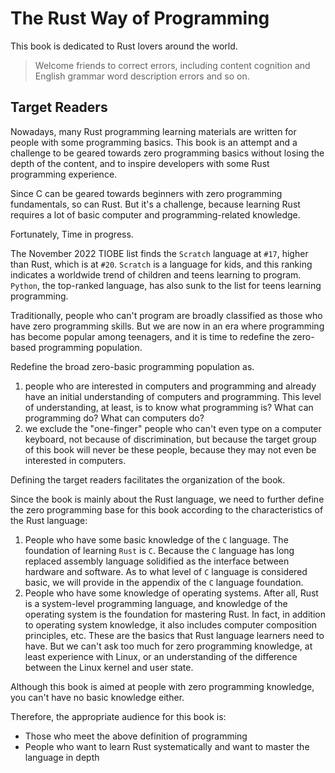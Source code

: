 # The Rust Way of Programming

This book is dedicated to Rust lovers around the world.

> Welcome friends to correct errors, including content cognition and English grammar word description errors and so on.

## Target Readers

Nowadays, many Rust programming learning materials are written for people with some programming basics. This book is an attempt and a challenge to be geared towards zero programming basics without losing the depth of the content, and to inspire developers with some Rust programming experience.

Since C can be geared towards beginners with zero programming fundamentals, so can Rust. But it's a challenge, because learning Rust requires a lot of basic computer and programming-related knowledge.

Fortunately, Time in progress.

The November 2022 TIOBE list finds the `Scratch` language at `#17`, higher than Rust, which is at `#20`. `Scratch` is a language for kids, and this ranking indicates a worldwide trend of children and teens learning to program. `Python`, the top-ranked language, has also sunk to the list for teens learning programming.

Traditionally, people who can't program are broadly classified as those who have zero programming skills. But we are now in an era where programming has become popular among teenagers, and it is time to redefine the zero-based programming population.

Redefine the broad zero-basic programming population as.
1. people who are interested in computers and programming and already have an initial understanding of computers and programming. This level of understanding, at least, is to know what programming is? What can programming do? What can computers do? 
2. we exclude the "one-finger" people who can't even type on a computer keyboard, not because of discrimination, but because the target group of this book will never be these people, because they may not even be interested in computers.

Defining the target readers facilitates the organization of the book.

Since the book is mainly about the Rust language, we need to further define the zero programming base for this book according to the characteristics of the Rust language: 
1. People who have some basic knowledge of the `C` language. The foundation of learning `Rust` is `C`. Because the `C` language has long replaced assembly language solidified as the interface between hardware and software. As to what level of `C` language is considered basic, we will provide in the appendix of the `C` language foundation.
2. People who have some knowledge of operating systems. After all, Rust is a system-level programming language, and knowledge of the operating system is the foundation for mastering Rust. In fact, in addition to operating system knowledge, it also includes computer composition principles, etc. These are the basics that Rust language learners need to have. But we can't ask too much for zero programming knowledge, at least experience with Linux, or an understanding of the difference between the Linux kernel and user state.

Although this book is aimed at people with zero programming knowledge, you can't have no basic knowledge either.

Therefore, the appropriate audience for this book is:

- Those who meet the above definition of programming
- People who want to learn Rust systematically and want to master the language in depth



